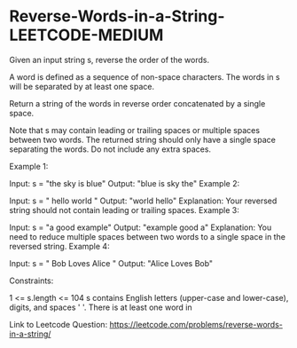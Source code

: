 # Reverse-Words-in-a-String-LEETCODE-MEDIUM

Given an input string s, reverse the order of the words.

A word is defined as a sequence of non-space characters. The words in s will be separated by at least one space.

Return a string of the words in reverse order concatenated by a single space.

Note that s may contain leading or trailing spaces or multiple spaces between two words. The returned string should only have a single space separating the words. Do not include any extra spaces.

Example 1:

Input: s = "the sky is blue"
Output: "blue is sky the"
Example 2:

Input: s = "  hello world  "
Output: "world hello"
Explanation: Your reversed string should not contain leading or trailing spaces.
Example 3:

Input: s = "a good   example"
Output: "example good a"
Explanation: You need to reduce multiple spaces between two words to a single space in the reversed string.
Example 4:

Input: s = "  Bob    Loves  Alice   "
Output: "Alice Loves Bob"

Constraints:

1 <= s.length <= 104
s contains English letters (upper-case and lower-case), digits, and spaces ' '.
There is at least one word in 

Link to Leetcode Question: https://leetcode.com/problems/reverse-words-in-a-string/
